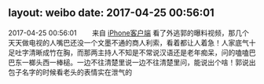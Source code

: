 layout: weibo
date: 2017-04-25 00:56:01
---
2017-04-25 00:56:01  &nbsp;&nbsp;&nbsp;&nbsp;&nbsp;&nbsp; 来自 <a href="http://app.weibo.com/t/feed/9ksdit" rel="nofollow">iPhone客户端</a>
看了外逃郭的曝料视频，那几个天天做电视的人嘴巴还没一个文墨不通的商人利索，看着都让人着急！人家底气十足吐字清晰成竹在胸，而那两主持人不知是不常说汉语还是老年痴呆，问的嗑嗑巴巴东一榔头西一棒槌。一边不往清楚里说一边不往清楚里问，能说出个啥！郭说出包子名字的时候看老头的表情实在泄气的 ​​​
